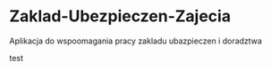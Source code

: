 # Zaklad-Ubezpieczen-Zajecia
Aplikacja do wspoomagania pracy zakladu ubazpieczen i doradztwa


test
